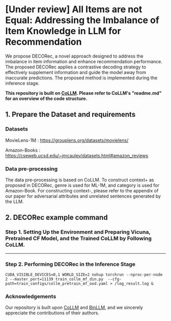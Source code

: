 # [Under review] All Items are not Equal: Addressing the Imbalance of Item Knowledge in LLM for Recommendation

We propose DECORec, a novel approach designed to address the imbalance in item information and enhance recommendation performance. The proposed DECORec applies a contrastive decoding strategy to effectively supplement information and guide the model away from inaccurate predictions. The proposed method is implemented during the inference stage.

**This repository is built on [CoLLM](https://github.com/zyang1580/CoLLM). Please refer to CoLLM's "readme.md" for an overview of the code structure.**

## 1. Prepare the Dataset and requirements

### Datasets

MovieLens-1M :  https://grouplens.org/datasets/movielens/

Amazon-Books : https://cseweb.ucsd.edu/~jmcauley/datasets.html#amazon_reviews

### Data pre-processing
The data pre-processing is based on CoLLM. To construct context+ as proposed in DECORec, genre is used for ML-1M, and category is used for Amazon-Book. For constructing context-, please refer to the appendix of our paper for adversarial attributes and unrelated sentences generated by the LLM.

## 2. DECORec example command

### Step 1. Setting Up the Environment and Preparing Vicuna, Pretrained CF Model, and the Trained CoLLM by Following CoLLM.
---
### Step 2. Performing DECORec in the Inference Stage
```
CUDA_VISIBLE_DEVICES=0,1 WORLD_SIZE=2 nohup torchrun --nproc-per-node 2 --master_port=11139 train_collm_mf_din.py  --cfg-path=train_configs/collm_pretrain_mf_ood.yaml > /log_result.log &
```

### Acknowledgements
Our repository is built upon [CoLLM](https://arxiv.org/abs/2310.19488]) and [BinLLM](https://aclanthology.org/2024.acl-long.497/), and we sincerely appreciate the contributions of their authors.
